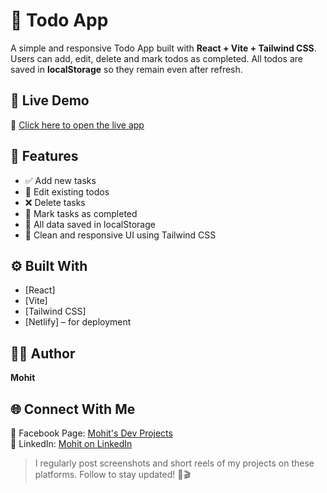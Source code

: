 # 📝 Todo App

A simple and responsive Todo App built with **React + Vite + Tailwind CSS**.  
Users can add, edit, delete and mark todos as completed. All todos are saved in **localStorage** so they remain even after refresh.

## 🚀 Live Demo

🔗 [Click here to open the live app](https://todo-by-mohit.netlify.app)

## 📸 Features

- ✅ Add new tasks
- 📝 Edit existing todos
- ❌ Delete tasks
- 🎯 Mark tasks as completed
- 💾 All data saved in localStorage
- 🎨 Clean and responsive UI using Tailwind CSS

## ⚙️ Built With

- [React]
- [Vite]
- [Tailwind CSS]
- [Netlify]      – for deployment

## 🧑‍💻 Author

**Mohit**  

## 🌐 Connect With Me

📘 Facebook Page: [Mohit's Dev Projects](https://www.facebook.com/share/192uYwzvzd/)  
🔗 LinkedIn: [Mohit on LinkedIn](https://www.linkedin.com/in/mohit-d-a83472367?utm_source=share&utm_campaign=share_via&utm_content=profile&utm_medium=android_app)

> I regularly post screenshots and short reels of my projects on these platforms. Follow to stay updated! 📸🎬
